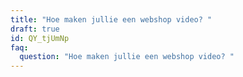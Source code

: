 ```yaml
---
title: "Hoe maken jullie een webshop video? "
draft: true
id: QY_tjUmNp
faq:
  question: "Hoe maken jullie een webshop video? "
---
```

